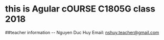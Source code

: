 # this is Agular cOURSE C1805G class 2018
##teacher information 
-- Nguyen Duc Huy
Email: nshuy.teacher@gmail.com

